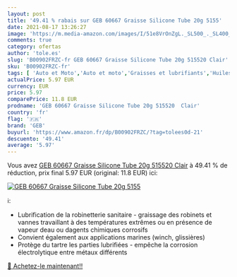 ```yaml
---
layout: post
title: '49.41 % rabais sur GEB 60667 Graisse Silicone Tube 20g 5155'
date: 2021-08-17 13:26:27
image: 'https://m.media-amazon.com/images/I/51e8VrOnZgL._SL500_._SL400_.jpg'
comments: true
category: ofertas
author: 'tole.es'
slug: 'B00902FRZC-fr GEB 60667 Graisse Silicone Tube 20g 515520 Clair'
sku: 'B00902FRZC-fr'
tags: [ 'Auto et Moto','Auto et moto','Graisses et lubrifiants','Huiles et liquides','geb', ]
actualPrice: 5.97 EUR
currency: EUR
price: 5.97
comparePrice: 11.8 EUR
prodname: 'GEB 60667 Graisse Silicone Tube 20g 515520  Clair'
country: 'fr'
flag: '🇫🇷'
brand: 'GEB'
buyurl: 'https://www.amazon.fr/dp/B00902FRZC/?tag=tolees0d-21'
descuento: '49.41'
average: '5.97'
---
```


Vous avez [GEB 60667 Graisse Silicone Tube 20g 515520  Clair](https://www.amazon.fr/dp/B00902FRZC/?tag=tolees0d-21)  à  49.41 % de réduction, prix final  5.97 EUR (original: 11.8 EUR) ici:

[![GEB 60667 Graisse Silicone Tube 20g 5155](https://m.media-amazon.com/images/I/51e8VrOnZgL._SL500_._SL400_.jpg)](https://www.amazon.fr/dp/B00902FRZC/?tag=tolees0d-21)

ℹ️:

- Lubrification de la robinetterie sanitaire - graissage des robinets et vannes travaillant à des températures extrêmes ou en présence de vapeur deau ou dagents chimiques corrosifs
- Convient également aux applications marines (winch, glissières)
- Protège du tartre les parties lubrifiées - empêche la corrosion électrolytique entre métaux différents

[🛒 Achetez-le maintenant!!](https://www.amazon.fr/dp/B00902FRZC/?tag=tolees0d-21)
